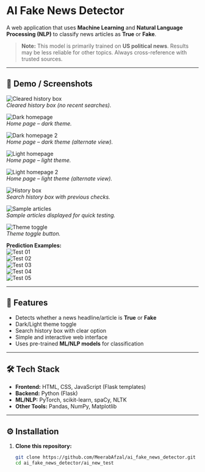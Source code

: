 # AI Fake News Detector  

A web application that uses **Machine Learning** and **Natural Language Processing (NLP)** to classify news articles as **True** or **Fake**.  

> **Note:** This model is primarily trained on **US political news**. Results may be less reliable for other topics. Always cross-reference with trusted sources.

---

## 📸 Demo / Screenshots  

![Cleared history box](screenshots/cleared_history_box.png)  
*Cleared history box (no recent searches).*

![Dark homepage](screenshots/dark_themed_homepage.png)  
*Home page – dark theme.*

![Dark homepage 2](screenshots/dark_themed_homepage2.png)  
*Home page – dark theme (alternate view).*

![Light homepage](screenshots/light_themed_homepage.png)  
*Home page – light theme.*

![Light homepage 2](screenshots/light_themed_homepage2.png)  
*Home page – light theme (alternate view).*

![History box](screenshots/history_box.png)  
*Search history box with previous checks.*

![Sample articles](screenshots/sample_articles.png)  
*Sample articles displayed for quick testing.*

![Theme toggle](screenshots/Theme_toggle_button.png)  
*Theme toggle button.*

**Prediction Examples:**  
![Test 01](screenshots/Test_check01.png)  
![Test 02](screenshots/Test_check02.png)  
![Test 03](screenshots/Test_check03.png)  
![Test 04](screenshots/Test_check04.png)  
![Test 05](screenshots/Test_check05.png)  

---

## 🚀 Features  
- Detects whether a news headline/article is **True** or **Fake**  
- Dark/Light theme toggle  
- Search history box with clear option  
- Simple and interactive web interface  
- Uses pre-trained **ML/NLP models** for classification  

---

## 🛠 Tech Stack  
- **Frontend:** HTML, CSS, JavaScript (Flask templates)  
- **Backend:** Python (Flask)  
- **ML/NLP:** PyTorch, scikit-learn, spaCy, NLTK  
- **Other Tools:** Pandas, NumPy, Matplotlib  

---

## ⚙️ Installation  

1. **Clone this repository:**  
   ```bash
   git clone https://github.com/MeerabAfzal/ai_fake_news_detector.git
   cd ai_fake_news_detector/ai_new_test
